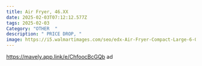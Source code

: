 ```yaml
---
title: Air Fryer, 46.XX
date: 2025-02-03T07:12:12.577Z
tags: 2025-02-03
Category: "OTHER  "
description: " PRICE DROP, "
image: https://i5.walmartimages.com/seo/edx-Air-Fryer-Compact-Large-6-Qt-400F-Crispy-Electric-Hot-Oven-Oilless-Multifunctional-Cooker-Digital-LED-Touchscreen-Auto-Shut-off-ETL-Certified-Gre_17a0cc43-6de7-4fd7-ade4-9d6cbd8da7a4.f6de89df5bca389f9a442061cc3b2202.jpeg?odnHeight=2000&odnWidth=2000&odnBg=FFFFFF
---
```

https://mavely.app.link/e/ChfoocBcGQb   ad